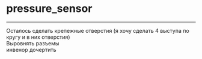 # pressure_sensor 
---
Осталось сделать крепежные отверстия (я хочу сделать 4 выступа по кругу и в них отверстия) <br>
Выровнять разъемы <br>
инвенор дочертить
